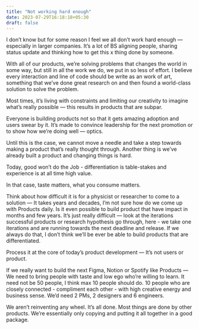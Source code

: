 ```yaml
---
title: "Not working hard enough"
date: 2023-07-29T16:18:18+05:30
draft: false
---
```


I don’t know but for some reason I feel we all don’t work hard enough — especially in larger companies. It’s a lot of BS aligning people, sharing status update and thinking how to get this x thing done by someone. 

With all of our products, we’re solving problems that changes the world in some way, but still in all the work we do, we put in so less of effort. I believe every interaction and line of code should be write as an work of art, something that we’ve done great research on and then found a world-class solution to solve the problem.

Most times, it’s living with constraints and limiting our creativity to imagine what’s really possible — this results in products that are subpar. 

Everyone is building products not so that it gets amazing adoption and users swear by it. It’s made to convince leadership for the next promotion or to show how we’re doing well — optics.

Until this is the case, we cannot move a needle and take a step towards making a product that’s really thought through. Another thing is we’ve already built a product and changing things is hard.

Today, good won’t do the Job - differentiation is table-stakes and experience is at all time high value.

In that case, taste matters, what you consume matters.

Think about how difficult it is for a physicist or researcher to come to a solution — It takes years and decades, I’m not sure how do we come up with Products daily. Is it even possible to build product that have impact in months and few years. It’s just really difficult — look at the iterations successful products or research hypothesis go through, here - we take one iterations and are running towards the next deadline and release. If we always do that, I don’t think we’ll be ever be able to build products that are differentiated.

Process it at the core of today’s product development — It’s not users or product.

If we really want to build the next Figma, Notion or Spotify like Products — We need to bring people with taste and low ego who’re willing to learn. It need not be 50 people, I think max 10 people should do. 10 people who are closely connected - compliment each other - with high creative energy and business sense. We’d need 2 PMs, 2 designers and 6 engineers.

We aren’t reinventing any wheel. It’s all done. Most things are done by other products. We’re essentially only copying and putting it all together in a good package.


